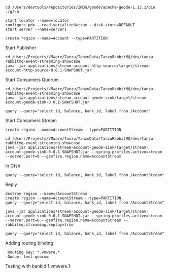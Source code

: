 
```shell
cd /Users/devtools/repositories/IMDG/geode/apache-geode-1.13.1/bin
./gfsh
```

```shell
start locator --name=locator
configure pdx --read-serialized=true --disk-store=DEFAULT
start server --name=server1
```

```shell
create region --name=Account --type=PARTITION
```


Start Publisher

```shell
cd /Users/Projects/VMware/Tanzu/TanzuData/TanzuRabbitMQ/dev/tanzu-rabbitmq-event-streaming-showcase
java -jar applications/stream-account-http-source/target/stream-account-http-source-0.0.1-SNAPSHOT.jar
```

Start Consumers Quorum
```shell
cd /Users/Projects/VMware/Tanzu/TanzuData/TanzuRabbitMQ/dev/tanzu-rabbitmq-event-streaming-showcase
java -jar applications/stream-account-geode-sink/target/stream-account-geode-sink-0.0.1-SNAPSHOT.jar
```


```shell
query --query="select id, balance, bank_id, label from /Account"
```

Start Consumers Stream


```shell
create region --name=AccountStream --type=PARTITION
```

```shell
cd /Users/Projects/VMware/Tanzu/TanzuData/TanzuRabbitMQ/dev/tanzu-rabbitmq-event-streaming-showcase
java -jar applications/stream-account-geode-sink/target/stream-account-geode-sink-0.0.1-SNAPSHOT.jar --spring.profiles.active=stream --server.port=0 --gemfire.region.name=AccountStream
```

In Gfsh

```shell
query --query="select id, balance, bank_id, label from /AccountStream"
```

Reply

```shell
destroy region --name=/AccountStream
create region --name=AccountStream --type=PARTITION
query --query="select id, balance, bank_id, label from /AccountStream"
```

```shell
java -jar applications/stream-account-geode-sink/target/stream-account-geode-sink-0.0.1-SNAPSHOT.jar --spring.profiles.active=stream --server.port=0 --gemfire.region.name=AccountStream --rabbitmq.streaming.replay=true
```


```shell
query --query="select id, balance, bank_id, label from /AccountStream"
```


Adding routing binding

```
 Routing Key: *.vmware.*	
 Queue: test-quorum
```

Testing with bankId 1.vmware.1
